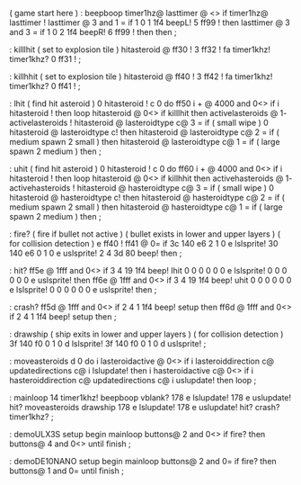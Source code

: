 ( game start here )
: beepboop
  timer1hz@ lasttimer @ <>
  if
    timer1hz@ lasttimer !
    lasttimer @ 3 and 1 = if
      1 0 1 1f4 beepL! 
      5 ff99 ! then
    lasttimer @ 3 and 3 = if
      1 0 2 1f4 beepR! 
      6 ff99 ! then
  then ;

: killlhit
  ( set to explosion tile )
  hitasteroid @ ff30 !
  3 ff32 ! fa timer1khz! timer1khz?
  0 ff31 ! ;

: killhhit
  ( set to explosion tile )
  hitasteroid @ ff40 !
  3 ff42 ! fa timer1khz! timer1khz?
  0 ff41 ! ;
  
: lhit
  ( find hit asteroid )
  0 hitasteroid !
  c 0 do
  ff50 i + @ 4000 and 0<> if
    i hitasteroid ! then
  loop
  hitasteroid @ 0<> if
    killlhit then 
  activelasteroids @ 1- activelasteroids !
  hitasteroid @ lasteroidtype c@ 3 = if
    ( small wipe )
    0 hitasteroid @ lasteroidtype c!
    then
  hitasteroid @ lasteroidtype c@ 2 = if
    ( medium spawn 2 small )
    then
  hitasteroid @ lasteroidtype c@ 1 = if
    ( large spawn 2 medium )
    then ;
    
: uhit
  ( find hit asteroid )
  0 hitasteroid !
  c 0 do
  ff60 i + @ 4000 and 0<> if
    i hitasteroid ! then
  loop
  hitasteroid @ 0<> if
    killhhit then 
  activehasteroids @ 1- activehasteroids !
  hitasteroid @ hasteroidtype c@ 3 = if
    ( small wipe )
    0 hitasteroid @ hasteroidtype c!
    then
  hitasteroid @ hasteroidtype c@ 2 = if
    ( medium spawn 2 small )
    then
  hitasteroid @ hasteroidtype c@ 1 = if
    ( large spawn 2 medium )
    then ;
    
: fire?
  ( fire if bullet not active )
  ( bullet exists in lower and upper layers )
  ( for collision detection )
  e ff40 ! ff41 @ 0= if
    3c 140 e6 2 1 0 e lslsprite!
    30 140 e6 0 1 0 e uslsprite!
    2 4 3d 80 beep!
  then ;
    
: hit?
  ff5e @ 1fff and 0<> if
    3 4 19 1f4 beep!
    lhit
    0 0 0 0 0 0 e lslsprite!
    0 0 0 0 0 0 e uslsprite!
  then
  ff6e @ 1fff and 0<> if
    3 4 19 1f4 beep!
    uhit
    0 0 0 0 0 0 e lslsprite!
    0 0 0 0 0 0 e uslsprite!
  then ;

: crash?
  ff5d @ 1fff and 0<> if
    2 4 1 1f4 beep!
    setup
  then
  ff6d @ 1fff and 0<> if
    2 4 1 1f4 beep!
    setup
  then ;
  
: drawship
  ( ship exits in lower and upper layers )
  ( for collision detection )
  3f 140 f0 0 1 0 d lslsprite!
  3f 140 f0 0 1 0 d uslsprite! ;

: moveasteroids
  d 0 do
    i lasteroidactive @ 0<> if
      i lasteroiddirection c@ updatedirections c@
      i lslupdate! then
    i hasteroidactive c@ 0<> if
      i hasteroiddirection c@ updatedirections c@
      i uslupdate! then
  loop ;

: mainloop
    14 timer1khz!
    beepboop
    vblank?
    178 e lslupdate!
    178 e uslupdate! hit?
    moveasteroids drawship
    178 e lslupdate!
    178 e uslupdate! hit?
    crash? timer1khz? ;

: demoULX3S
  setup
  begin
    mainloop
    buttons@ 2 and 0<> if 
      fire? then
    buttons@ 4 and 0<>
  until finish ;

: demoDE10NANO
  setup
  begin
     mainloop
     buttons@ 2 and 0= if 
      fire? then
   buttons@ 1 and 0=
  until finish ;

  
